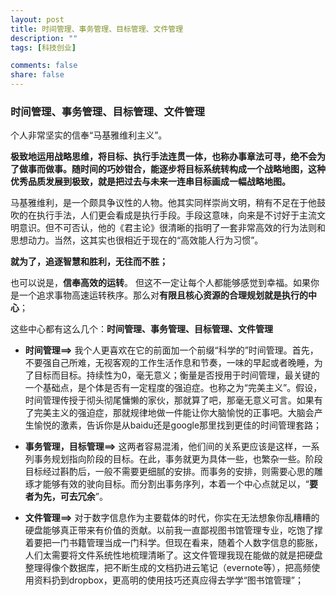 ```yaml
---
layout: post
title: 时间管理、事务管理、目标管理、文件管理
description: ""
tags: [科技创业]

comments: false
share: false
---
```


### 时间管理、事务管理、目标管理、文件管理

个人非常坚实的信奉“马基雅维利主义”。

**极致地运用战略思维，将目标、执行手法连贯一体，也称办事章法可寻，绝不会为了做事而做事。随时间的巧妙钳合，能逐步将目标系统转构成一个战略地图，这种优秀品质发展到极致，就是把过去与未来一连串目标画成一幅战略地图。**

马基雅维利，是一个颇具争议性的人物。他其实同样崇尚文明，稍有不足在于他鼓吹的在执行手法，人们更会看成是执行手段。手段这意味，向来是不讨好于主流文明意识。但不可否认，他的《君主论》很清晰的指明了一套非常高效的行为法则和思想动力。当然，这其实也很相近于现在的“高效能人行为习惯”。


**就为了，追逐智慧和胜利，无往而不胜；**


也可以说是，**信奉高效的运转**。
但这不一定让每个人都能够感觉到幸福。如果你是一个追求事物高速运转秩序。那么对**有限且核心资源的合理规划就是执行的中心**；


这些中心都有这么几个：**时间管理、事务管理、目标管理、文件管理**


* **时间管理==>**
我个人更喜欢在它的前面加一个前缀“科学的”时间管理。首先，不要强自己所难，无视客观的工作生活作息和节奏，一味的早起或者晚睡，为了目标而目标。持续性为0，毫无意义；衡量是否授用于时间管理，最关键的一个基础点，是个体是否有一定程度的强迫症。也称之为“完美主义”。假设，时间管理传授于彻头彻尾慵懒的家伙，那就算了吧，那毫无意义可言。如果有了完美主义的强迫症，那就规律地做一件能让你大脑愉悦的正事吧。大脑会产生愉悦的激素，告诉你是从baidu还是google那里找到更佳的时间管理套路；


* **事务管理，目标管理==>**
这两者容易混淆，他们间的关系更应该是这样，一系列事务规划指向阶段的目标。在此，事务就更为具体一些，也繁杂一些。阶段目标经过斟酌后，一般不需要更细腻的安排。而事务的安排，则需要心思的雕琢才能够有效的驶向目标。而分割出事务序列，本着一个中心点就足以，“**要者为先，可去冗余**”。


* **文件管理==>**
对于数字信息作为主要载体的时代，你实在无法想象你乱糟糟的硬盘能够真正带来有价值的贡献。以前我一直鄙视图书馆管理专业，吃饱了撑着要把一门书籍管理当成一门科学。但现在看来，随着个人数字信息的膨胀，人们太需要将文件系统性地梳理清晰了。这文件管理我现在能做的就是把硬盘整理得像个数据库，把不断生成的文档扔进云笔记（evernote等），把高频使用资料扔到dropbox，更高明的使用技巧还真应得去学学“图书馆管理”；
